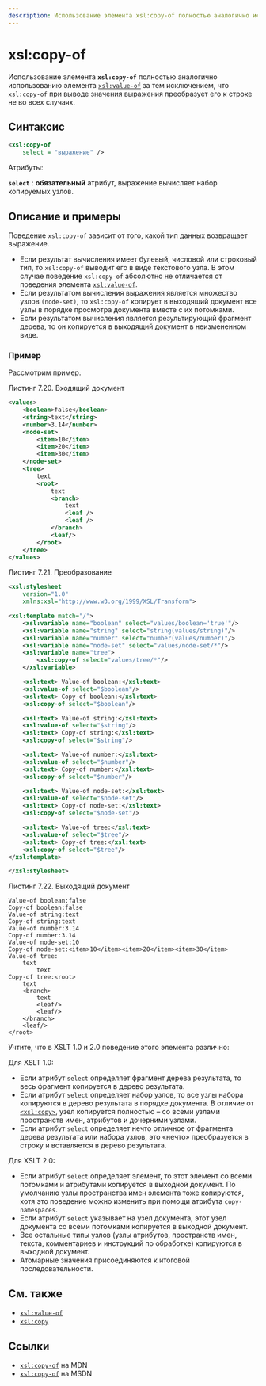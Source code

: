 ```yaml
---
description: Использование элемента xsl:copy-of полностью аналогично использованию элемента xsl:value-of за тем исключением, что xsl:copy-of при выводе значения выражения преобразует его к строке не во всех случаях
---
```


# xsl:copy-of

Использование элемента **`xsl:copy-of`** полностью аналогично использованию элемента [`xsl:value-of`](xsl-value-of.md) за тем исключением, что `xsl:copy-of` при выводе значения выражения преобразует его к строке не во всех случаях.

## Синтаксис

```xml
<xsl:copy-of
    select = "выражение" />
```

Атрибуты:

**`select`**
: **обязательный** атрибут, выражение вычисляет набор копируемых узлов.

## Описание и примеры

Поведение `xsl:copy-of` зависит от того, какой тип данных возвращает выражение.

- Если результат вычисления имеет булевый, числовой или строковый тип, то `xsl:copy-of` выводит его в виде текстового узла. В этом случае поведение `xsl:copy-of` абсолютно не отличается от поведения элемента [`xsl:value-of`](xsl-value-of.md).
- Если результатом вычисления выражения является множество узлов `(node-set)`, то `xsl:copy-of` копирует в выходящий документ все узлы в порядке просмотра документа вместе с их потомками.
- Если результатом вычисления является результирующий фрагмент дерева, то он копируется в выходящий документ в неизмененном виде.

### Пример

Рассмотрим пример.

Листинг 7.20. Входящий документ

```xml
<values>
    <boolean>false</boolean>
    <string>text</string>
    <number>3.14</number>
    <node-set>
        <item>10</item>
        <item>20</item>
        <item>30</item>
    </node-set>
    <tree>
        text
        <root>
            text
            <branch>
                text
                <leaf />
                <leaf />
            </branch>
            <leaf/>
        </root>
    </tree>
</values>
```

Листинг 7.21. Преобразование

```xml
<xsl:stylesheet
    version="1.0"
    xmlns:xsl="http://www.w3.org/1999/XSL/Transform">

<xsl:template match="/">
    <xsl:variable name="boolean" select="values/boolean='true'"/>
    <xsl:variable name="string" select="string(values/string)"/>
    <xsl:variable name="number" select="number(values/number)"/>
    <xsl:variable name="node-set" select="values/node-set/*"/>
    <xsl:variable name="tree">
        <xsl:copy-of select="values/tree/*"/>
    </xsl:variable>

    <xsl:text> Value-of boolean:</xsl:text>
    <xsl:value-of select="$boolean"/>
    <xsl:text> Copy-of boolean:</xsl:text>
    <xsl:copy-of select="$boolean"/>

    <xsl:text> Value-of string:</xsl:text>
    <xsl:value-of select="$string"/>
    <xsl:text> Copy-of string:</xsl:text>
    <xsl:copy-of select="$string"/>

    <xsl:text> Value-of number:</xsl:text>
    <xsl:value-of select="$number"/>
    <xsl:text> Copy-of number:</xsl:text>
    <xsl:copy-of select="$number"/>

    <xsl:text> Value-of node-set:</xsl:text>
    <xsl:value-of select="$node-set"/>
    <xsl:text> Copy-of node-set:</xsl:text>
    <xsl:copy-of select="$node-set"/>

    <xsl:text> Value-of tree:</xsl:text>
    <xsl:value-of select="$tree"/>
    <xsl:text> Copy-of tree:</xsl:text>
    <xsl:copy-of select="$tree"/>
</xsl:template>

</xsl:stylesheet>
```

Листинг 7.22. Выходящий документ

```
Value-of boolean:false
Copy-of boolean:false
Value-of string:text
Copy-of string:text
Value-of number:3.14
Copy-of number:3.14
Value-of node-set:10
Copy-of node-set:<item>10</item><item>20</item><item>30</item>
Value-of tree:
    text
        text
Copy-of tree:<root>
    text
    <branch>
        text
        <leaf/>
        <leaf/>
    </branch>
    <leaf/>
</root>
```

Учтите, что в XSLT 1.0 и 2.0 поведение этого элемента различно:

Для XSLT 1.0:

- Если атрибут `select` определяет фрагмент дерева результата, то весь фрагмент копируется в дерево результата.
- Если атрибут `select` определяет набор узлов, то все узлы набора копируются в дерево результата в порядке документа. В отличие от [`<xsl:copy>`](xsl-copy.md), узел копируется полностью – со всеми узлами пространств имен, атрибутов и дочерними узлами.
- Если атрибут `select` определяет нечто отличное от фрагмента дерева результата или набора узлов, это «нечто» преобразуется в строку и вставляется в дерево результата.

Для XSLT 2.0:

- Если атрибут `select` определяет элемент, то этот элемент со всеми потомками и атрибутами копируется в выходной документ. По умолчанию узлы пространства имен элемента тоже копируются, хотя это поведение можно изменить при помощи атрибута `copy-namespaces`.
- Если атрибут `select` указывает на узел документа, этот узел документа со всеми потомками копируется в выходной документ.
- Все остальные типы узлов (узлы атрибутов, пространств имен, текста, комментариев и инструкций по обработке) копируются в выходной документ.
- Атомарные значения присоединяются к итоговой последовательности.

## См. также

- [`xsl:value-of`](/xslt/xsl-value-of/)
- [`xsl:copy`](/xslt/xsl-copy/)

## Ссылки

- [`xsl:copy-of`](https://developer.mozilla.org/en/XSLT/copy-of) на MDN
- [`xsl:copy-of`](https://msdn.microsoft.com/en-us/library/ms256183.aspx) на MSDN

